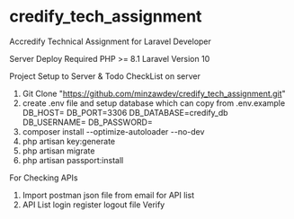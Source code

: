 # credify_tech_assignment
Accredify Technical Assignment for Laravel Developer

Server Deploy Required
PHP              >= 8.1
Laravel Version     10

Project Setup to Server & Todo CheckList on server

1. Git Clone "https://github.com/minzawdev/credify_tech_assignment.git"
2. create .env file and setup database  which can copy from .env.example
    DB_HOST=
    DB_PORT=3306
    DB_DATABASE=credify_db
    DB_USERNAME=
    DB_PASSWORD=
3. composer install --optimize-autoloader --no-dev
4. php artisan key:generate 
5. php artisan migrate
6. php artisan passport:install


For Checking APIs 

1. Import postman json file from email for API list
2. API List
   login
   register
   logout
   file Verify
 

   